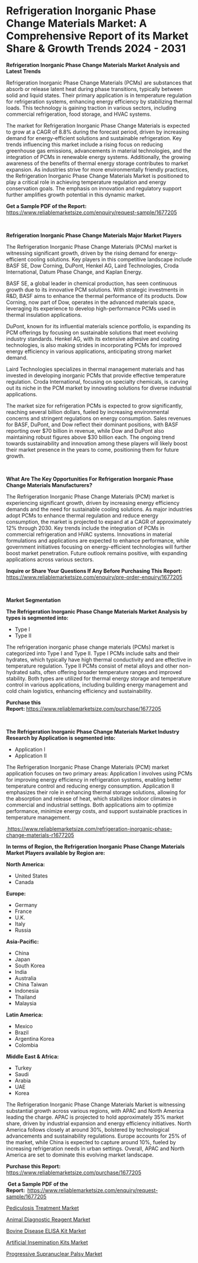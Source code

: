 <p><h1>Refrigeration Inorganic Phase Change Materials Market: A Comprehensive Report of its Market Share & Growth Trends 2024 - 2031</h1></p><p><strong>Refrigeration Inorganic Phase Change Materials Market Analysis and Latest Trends</strong></p>
<p><p>Refrigeration Inorganic Phase Change Materials (PCMs) are substances that absorb or release latent heat during phase transitions, typically between solid and liquid states. Their primary application is in temperature regulation for refrigeration systems, enhancing energy efficiency by stabilizing thermal loads. This technology is gaining traction in various sectors, including commercial refrigeration, food storage, and HVAC systems.</p><p>The market for Refrigeration Inorganic Phase Change Materials is expected to grow at a CAGR of 8.8% during the forecast period, driven by increasing demand for energy-efficient solutions and sustainable refrigeration. Key trends influencing this market include a rising focus on reducing greenhouse gas emissions, advancements in material technologies, and the integration of PCMs in renewable energy systems. Additionally, the growing awareness of the benefits of thermal energy storage contributes to market expansion. As industries strive for more environmentally friendly practices, the Refrigeration Inorganic Phase Change Materials Market is positioned to play a critical role in achieving temperature regulation and energy conservation goals. The emphasis on innovation and regulatory support further amplifies growth potential in this dynamic market.</p></p>
<p><strong>Get a Sample PDF of the Report:&nbsp;</strong> <a href="https://www.reliablemarketsize.com/enquiry/request-sample/1677205?utm_campaign=1176&utm_medium=2&utm_source=Github&utm_content=ia&utm_term=03102024&utm_id=refrigeration-inorganic-phase-change-materials">https://www.reliablemarketsize.com/enquiry/request-sample/1677205</a></p>
<p>&nbsp;</p>
<p><strong>Refrigeration Inorganic Phase Change Materials Major Market Players</strong></p>
<p><p>The Refrigeration Inorganic Phase Change Materials (PCMs) market is witnessing significant growth, driven by the rising demand for energy-efficient cooling solutions. Key players in this competitive landscape include BASF SE, Dow Corning, DuPont, Henkel AG, Laird Technologies, Croda International, Datum Phase Change, and Kaplan Energy.</p><p>BASF SE, a global leader in chemical production, has seen continuous growth due to its innovative PCM solutions. With strategic investments in R&D, BASF aims to enhance the thermal performance of its products. Dow Corning, now part of Dow, operates in the advanced materials space, leveraging its experience to develop high-performance PCMs used in thermal insulation applications.</p><p>DuPont, known for its influential materials science portfolio, is expanding its PCM offerings by focusing on sustainable solutions that meet evolving industry standards. Henkel AG, with its extensive adhesive and coating technologies, is also making strides in incorporating PCMs for improved energy efficiency in various applications, anticipating strong market demand.</p><p>Laird Technologies specializes in thermal management materials and has invested in developing inorganic PCMs that provide effective temperature regulation. Croda International, focusing on specialty chemicals, is carving out its niche in the PCM market by innovating solutions for diverse industrial applications.</p><p>The market size for refrigeration PCMs is expected to grow significantly, reaching several billion dollars, fueled by increasing environmental concerns and stringent regulations on energy consumption. Sales revenues for BASF, DuPont, and Dow reflect their dominant positions, with BASF reporting over $70 billion in revenue, while Dow and DuPont also maintaining robust figures above $30 billion each. The ongoing trend towards sustainability and innovation among these players will likely boost their market presence in the years to come, positioning them for future growth.</p></p>
<p>&nbsp;</p>
<p><strong>What Are The Key Opportunities For Refrigeration Inorganic Phase Change Materials Manufacturers?</strong></p>
<p><p>The Refrigeration Inorganic Phase Change Materials (PCM) market is experiencing significant growth, driven by increasing energy efficiency demands and the need for sustainable cooling solutions. As major industries adopt PCMs to enhance thermal regulation and reduce energy consumption, the market is projected to expand at a CAGR of approximately 12% through 2030. Key trends include the integration of PCMs in commercial refrigeration and HVAC systems. Innovations in material formulations and applications are expected to enhance performance, while government initiatives focusing on energy-efficient technologies will further boost market penetration. Future outlook remains positive, with expanding applications across various sectors.</p></p>
<p><strong>Inquire or Share Your Questions If Any Before Purchasing This Report:</strong> <a href="https://www.reliablemarketsize.com/enquiry/pre-order-enquiry/1677205?utm_campaign=1176&utm_medium=2&utm_source=Github&utm_content=ia&utm_term=03102024&utm_id=refrigeration-inorganic-phase-change-materials">https://www.reliablemarketsize.com/enquiry/pre-order-enquiry/1677205</a></p>
<p>&nbsp;</p>
<p><strong>Market Segmentation</strong></p>
<p><strong>The Refrigeration Inorganic Phase Change Materials Market Analysis by types is segmented into:</strong></p>
<p><ul><li>Type I</li><li>Type II</li></ul></p>
<p><p>The refrigeration inorganic phase change materials (PCMs) market is categorized into Type I and Type II. Type I PCMs include salts and their hydrates, which typically have high thermal conductivity and are effective in temperature regulation. Type II PCMs consist of metal alloys and other non-hydrated salts, often offering broader temperature ranges and improved stability. Both types are utilized for thermal energy storage and temperature control in various applications, including building energy management and cold chain logistics, enhancing efficiency and sustainability.</p></p>
<p><strong>Purchase this Report:&nbsp;</strong><a href="https://www.reliablemarketsize.com/purchase/1677205?utm_campaign=1176&utm_medium=2&utm_source=Github&utm_content=ia&utm_term=03102024&utm_id=refrigeration-inorganic-phase-change-materials">https://www.reliablemarketsize.com/purchase/1677205</a></p>
<p>&nbsp;</p>
<p><strong>The Refrigeration Inorganic Phase Change Materials Market Industry Research by Application is segmented into:</strong></p>
<p><ul><li>Application I</li><li>Application II</li></ul></p>
<p><p>The Refrigeration Inorganic Phase Change Materials (PCM) market application focuses on two primary areas: Application I involves using PCMs for improving energy efficiency in refrigeration systems, enabling better temperature control and reducing energy consumption. Application II emphasizes their role in enhancing thermal storage solutions, allowing for the absorption and release of heat, which stabilizes indoor climates in commercial and industrial settings. Both applications aim to optimize performance, minimize energy costs, and support sustainable practices in temperature management.</p></p>
<p><a href="https://www.reliablemarketsize.com/refrigeration-inorganic-phase-change-materials-r1677205?utm_campaign=1176&utm_medium=2&utm_source=Github&utm_content=ia&utm_term=03102024&utm_id=refrigeration-inorganic-phase-change-materials">&nbsp;https://www.reliablemarketsize.com/refrigeration-inorganic-phase-change-materials-r1677205</a></p>
<p><strong>In terms of Region, the Refrigeration Inorganic Phase Change Materials Market Players available by Region are:</strong></p>
<p>
    <p> <strong> North America: </strong>
        <ul>
            <li>United States</li>
            <li>Canada</li>
        </ul>
        </p> 
    <p> <strong> Europe: </strong>
        <ul>
            <li>Germany</li>
            <li>France</li>
            <li>U.K.</li>
            <li>Italy</li>
            <li>Russia</li>
        </ul>
        </p> 
    <p> <strong> Asia-Pacific: </strong>
        <ul>
            <li>China</li>
            <li>Japan</li>
            <li>South Korea</li>
            <li>India</li>
            <li>Australia</li>
            <li>China Taiwan</li>
            <li>Indonesia</li>
            <li>Thailand</li>
            <li>Malaysia</li>
        </ul>
        </p> 
    <p> <strong> Latin America: </strong>
        <ul>
            <li>Mexico</li>
            <li>Brazil</li>
            <li>Argentina Korea</li>
            <li>Colombia</li>
        </ul>
        </p> 
    <p> <strong> Middle East & Africa: </strong>
        <ul>
            <li>Turkey</li>
            <li>Saudi</li>
            <li>Arabia</li>
            <li>UAE</li>
            <li>Korea</li>
        </ul>
    </p>
    </p>
<p><p>The Refrigeration Inorganic Phase Change Materials Market is witnessing substantial growth across various regions, with APAC and North America leading the charge. APAC is projected to hold approximately 35% market share, driven by industrial expansion and energy efficiency initiatives. North America follows closely at around 30%, bolstered by technological advancements and sustainability regulations. Europe accounts for 25% of the market, while China is expected to capture around 10%, fueled by increasing refrigeration needs in urban settings. Overall, APAC and North America are set to dominate this evolving market landscape.</p></p>
<p><strong>Purchase this Report: </strong><a href="https://www.reliablemarketsize.com/purchase/1677205?utm_campaign=1176&utm_medium=2&utm_source=Github&utm_content=ia&utm_term=03102024&utm_id=refrigeration-inorganic-phase-change-materials">https://www.reliablemarketsize.com/purchase/1677205</a></p>
<p>&nbsp;<strong>Get a Sample PDF of the Report:&nbsp;&nbsp;</strong><a href="https://www.reliablemarketsize.com/enquiry/request-sample/1677205?utm_campaign=1176&utm_medium=2&utm_source=Github&utm_content=ia&utm_term=03102024&utm_id=refrigeration-inorganic-phase-change-materials">https://www.reliablemarketsize.com/enquiry/request-sample/1677205</a></p>
<p><strong></strong></p>
<p><p><a href="https://www.linkedin.com/pulse/pediculosis-treatment-market-share-size-trends-industry-analysis-rhqqf?trackingId=WLaiUPr%2FQVimuhxZfpXPsA%3D%3D&utm_campaign=1176&utm_medium=2&utm_source=Github&utm_content=ia&utm_term=03102024&utm_id=refrigeration-inorganic-phase-change-materials">Pediculosis Treatment Market</a></p><p><a href="https://issuu.com/reportprime-2/docs/animal-diagnostic-reagent-market-si_6902d867915469?utm_campaign=1176&utm_medium=2&utm_source=Github&utm_content=ia&utm_term=03102024&utm_id=refrigeration-inorganic-phase-change-materials">Animal Diagnostic Reagent Market</a></p><p><a href="https://issuu.com/reportprime-2/docs/bovine-disease-elisa-kit-market-siz_2525c1d1638b4f?utm_campaign=1176&utm_medium=2&utm_source=Github&utm_content=ia&utm_term=03102024&utm_id=refrigeration-inorganic-phase-change-materials">Bovine Disease ELISA Kit Market</a></p><p><a href="https://www.linkedin.com/pulse/market-dynamics-future-trends-global-artificial-insemination-zm6ve?trackingId=KL69kyZNTtWtr%2FrTXRMYPg%3D%3D&utm_campaign=1176&utm_medium=2&utm_source=Github&utm_content=ia&utm_term=03102024&utm_id=refrigeration-inorganic-phase-change-materials">Artificial Insemination Kits Market</a></p><p><a href="https://www.linkedin.com/pulse/what-factors-influence-progressive-supranuclear-palsy-market-bjuxf?trackingId=Mp0hQLZ7RTuzDUZkYpc4rA%3D%3D&utm_campaign=1176&utm_medium=2&utm_source=Github&utm_content=ia&utm_term=03102024&utm_id=refrigeration-inorganic-phase-change-materials">Progressive Supranuclear Palsy Market</a></p></p>